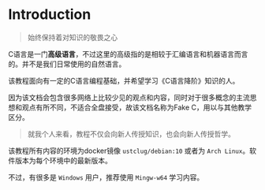 # Introduction



> 始终保持着对知识的敬畏之心

C语言是一门**高级语言**，不过这里的高级指的是相较于汇编语言和机器语言而言的。并不是我们日常使用的自然语言。

该教程面向有一定的C语言编程基础，并希望学习《C语言降阶》知识的人。

因为该文档会包含很多网络上比较少见的观点和内容，同时对于很多概念的主流思想和观点有所不同，不适合全盘接受，故该文档名称为Fake C，用以与其他教学区分。

> 就我个人来看，教程不仅会向新人传授知识，也会向新人传授哲学。



该教程所有内容的环境为docker镜像 `ustclug/debian:10` 或者为 `Arch Linux`。软件版本为每个环境中的最新版本。



不过，有很多是 `Windows` 用户，推荐使用 `Mingw-w64` 学习内容。
